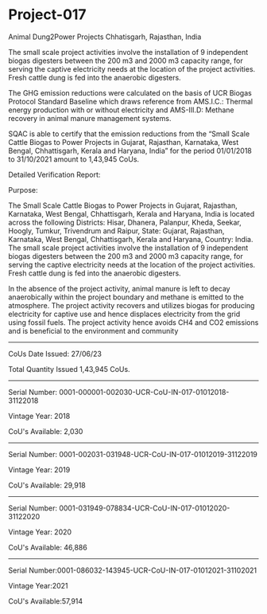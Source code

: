 # Project-017
Animal Dung2Power Projects Chhatisgarh, Rajasthan, India

The small scale project activities involve the installation of 9 independent biogas digesters between
the 200 m3 and 2000 m3
capacity range, for serving the captive electricity needs at the location of
the project activities. Fresh cattle dung is fed into the anaerobic digesters.


The GHG emission reductions were calculated on the basis of UCR Biogas Protocol Standard
Baseline which draws reference from AMS.I.C.: Thermal energy production with or without
electricity and AMS-III.D: Methane recovery in animal manure management systems. 

SQAC is able to certify that the emission reductions from the “Small Scale Cattle Biogas to Power
Projects in Gujarat, Rajasthan, Karnataka, West Bengal, Chhattisgarh, Kerala and Haryana, India” for
the period 01/01/2018 to 31/10/2021 amount to 1,43,945 CoUs.

Detailed Verification Report:

Purpose:

The Small Scale Cattle Biogas to Power Projects in Gujarat, Rajasthan, Karnataka, West Bengal,
Chhattisgarh, Kerala and Haryana, India is located across the following Districts: Hisar, Dhanera,
Palanpur, Kheda, Seekar, Hoogly, Tumkur, Trivendrum and Raipur, State: Gujarat, Rajasthan,
Karnataka, West Bengal, Chhattisgarh, Kerala and Haryana, Country: India.
The small scale project activities involve the installation of 9 independent biogas digesters between
the 200 m3 and 2000 m3
capacity range, for serving the captive electricity needs at the location of
the project activities. Fresh cattle dung is fed into the anaerobic digesters.

In the absence of the project activity, animal manure is left to decay anaerobically within the project
boundary and methane is emitted to the atmosphere. The project activity recovers and utilizes
biogas for producing electricity for captive use and hence displaces electricity from the grid using
fossil fuels. The project activity hence avoids CH4 and CO2 emissions and is beneficial to the
environment and community
_____________________
CoUs Date Issued: 27/06/23

Total Quantity Issued 1,43,945 CoUs.
_________________________
Serial Number: 0001-000001-002030-UCR-CoU-IN-017-01012018-31122018

Vintage Year: 2018

CoU's Available: 2,030
__________________
Serial Number: 0001-002031-031948-UCR-CoU-IN-017-01012019-31122019

Vintage Year: 2019

CoU's Available: 29,918
_______________________________
Serial Number: 0001-031949-078834-UCR-CoU-IN-017-01012020-31122020

Vintage Year: 2020

CoU's Available: 46,886
______________________
Serial Number:0001-086032-143945-UCR-CoU-IN-017-01012021-31102021

Vintage Year:2021

CoU's Available:57,914



